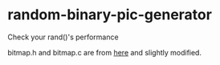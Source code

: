 # random-binary-pic-generator
Check your rand()'s performance

bitmap.h and bitmap.c are from [here](https://blog.csdn.net/embedded_sky/article/details/42042741) and slightly modified.
